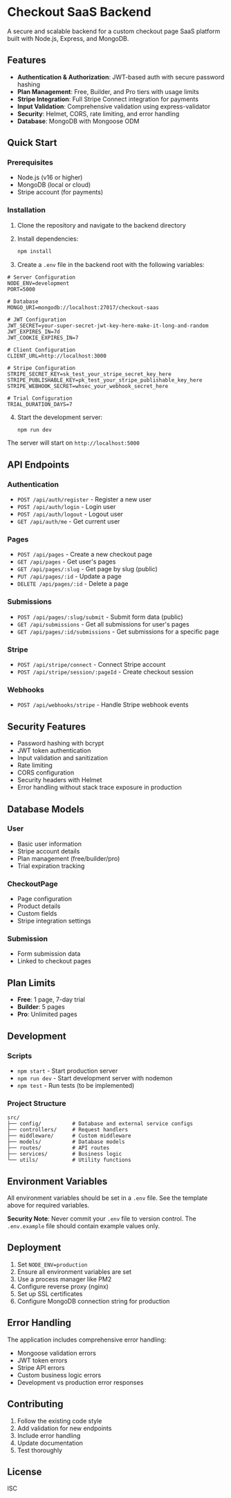 # Checkout SaaS Backend

A secure and scalable backend for a custom checkout page SaaS platform built with Node.js, Express, and MongoDB.

## Features

- **Authentication & Authorization**: JWT-based auth with secure password hashing
- **Plan Management**: Free, Builder, and Pro tiers with usage limits
- **Stripe Integration**: Full Stripe Connect integration for payments
- **Input Validation**: Comprehensive validation using express-validator
- **Security**: Helmet, CORS, rate limiting, and error handling
- **Database**: MongoDB with Mongoose ODM

## Quick Start

### Prerequisites

- Node.js (v16 or higher)
- MongoDB (local or cloud)
- Stripe account (for payments)

### Installation

1. Clone the repository and navigate to the backend directory
2. Install dependencies:
   ```bash
   npm install
   ```

3. Create a `.env` file in the backend root with the following variables:

```env
# Server Configuration
NODE_ENV=development
PORT=5000

# Database
MONGO_URI=mongodb://localhost:27017/checkout-saas

# JWT Configuration
JWT_SECRET=your-super-secret-jwt-key-here-make-it-long-and-random
JWT_EXPIRES_IN=7d
JWT_COOKIE_EXPIRES_IN=7

# Client Configuration
CLIENT_URL=http://localhost:3000

# Stripe Configuration
STRIPE_SECRET_KEY=sk_test_your_stripe_secret_key_here
STRIPE_PUBLISHABLE_KEY=pk_test_your_stripe_publishable_key_here
STRIPE_WEBHOOK_SECRET=whsec_your_webhook_secret_here

# Trial Configuration
TRIAL_DURATION_DAYS=7
```

4. Start the development server:
   ```bash
   npm run dev
   ```

The server will start on `http://localhost:5000`

## API Endpoints

### Authentication
- `POST /api/auth/register` - Register a new user
- `POST /api/auth/login` - Login user
- `POST /api/auth/logout` - Logout user
- `GET /api/auth/me` - Get current user

### Pages
- `POST /api/pages` - Create a new checkout page
- `GET /api/pages` - Get user's pages
- `GET /api/pages/:slug` - Get page by slug (public)
- `PUT /api/pages/:id` - Update a page
- `DELETE /api/pages/:id` - Delete a page

### Submissions
- `POST /api/pages/:slug/submit` - Submit form data (public)
- `GET /api/submissions` - Get all submissions for user's pages
- `GET /api/pages/:id/submissions` - Get submissions for a specific page

### Stripe
- `POST /api/stripe/connect` - Connect Stripe account
- `POST /api/stripe/session/:pageId` - Create checkout session

### Webhooks
- `POST /api/webhooks/stripe` - Handle Stripe webhook events

## Security Features

- Password hashing with bcrypt
- JWT token authentication
- Input validation and sanitization
- Rate limiting
- CORS configuration
- Security headers with Helmet
- Error handling without stack trace exposure in production

## Database Models

### User
- Basic user information
- Stripe account details
- Plan management (free/builder/pro)
- Trial expiration tracking

### CheckoutPage
- Page configuration
- Product details
- Custom fields
- Stripe integration settings

### Submission
- Form submission data
- Linked to checkout pages

## Plan Limits

- **Free**: 1 page, 7-day trial
- **Builder**: 5 pages
- **Pro**: Unlimited pages

## Development

### Scripts
- `npm start` - Start production server
- `npm run dev` - Start development server with nodemon
- `npm test` - Run tests (to be implemented)

### Project Structure
```
src/
├── config/          # Database and external service configs
├── controllers/     # Request handlers
├── middleware/      # Custom middleware
├── models/          # Database models
├── routes/          # API routes
├── services/        # Business logic
└── utils/           # Utility functions
```

## Environment Variables

All environment variables should be set in a `.env` file. See the template above for required variables.

**Security Note**: Never commit your `.env` file to version control. The `.env.example` file should contain example values only.

## Deployment

1. Set `NODE_ENV=production`
2. Ensure all environment variables are set
3. Use a process manager like PM2
4. Configure reverse proxy (nginx)
5. Set up SSL certificates
6. Configure MongoDB connection string for production

## Error Handling

The application includes comprehensive error handling:
- Mongoose validation errors
- JWT token errors
- Stripe API errors
- Custom business logic errors
- Development vs production error responses

## Contributing

1. Follow the existing code style
2. Add validation for new endpoints
3. Include error handling
4. Update documentation
5. Test thoroughly

## License

ISC 